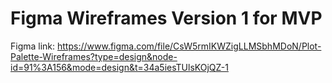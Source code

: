 # Figma Wireframes Version 1 for MVP 

Figma link: https://www.figma.com/file/CsW5rmIKWZigLLMSbhMDoN/Plot-Palette-Wireframes?type=design&node-id=91%3A156&mode=design&t=34a5iesTUlsKOjQZ-1

